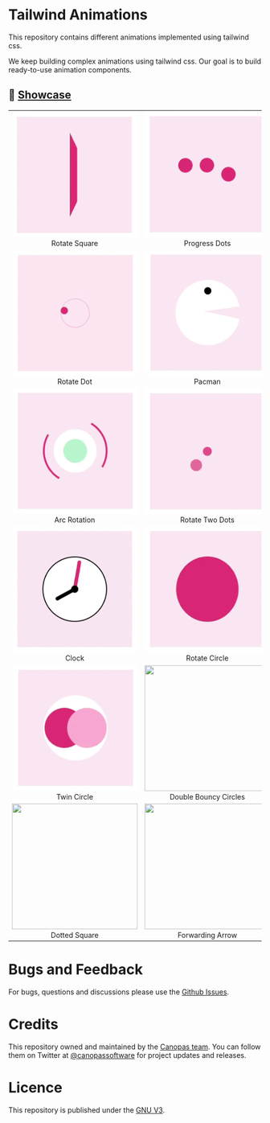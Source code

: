 # Tailwind Animations

This repository contains different animations implemented using tailwind css.

We keep building complex animations using tailwind css. Our goal is to build ready-to-use animation components.

## 🚀 [Showcase](https://play.tailwindcss.com/6MLUVcHDy0)

<table>
  <tr>
    <td align="center">
      <img src="https://github.com/canopas/tailwind-animations/blob/main/src/assets/images/rotate-square.gif" width="250px" height="250px">
      <br />
      Rotate Square
    </td>
    <td align="center">
      <img src="https://github.com/canopas/tailwind-animations/blob/main/src/assets/images/progress-dot.gif" width="250px" height="250px">
      <br />
      Progress Dots
    </td>
    <td align="center">
      <img src="https://github.com/canopas/tailwind-animations/blob/main/src/assets/images/heart.gif" width="250px" height="250px">
      <br />
      Jumping Heart
    </td>
  </tr>
  <tr>
    <td align="center">
      <img src="https://github.com/canopas/tailwind-animations/blob/main/src/assets/images/rotate-dot.gif" width="250px" height="250px">
      <br />
      Rotate Dot
    </td>
    <td align="center">
      <img src="https://github.com/canopas/tailwind-animations/blob/main/src/assets/images/pacman.gif" width="250px" height="250px">
      <br />
      Pacman
    </td>
    <td align="center">
      <img src="https://github.com/canopas/tailwind-animations/blob/main/src/assets/images/three-bounce.gif" width="250px" height="250px">
      <br />
      Three Bounce
    </td>
  </tr>
  <tr>
    <td align="center">
      <img src="https://github.com/canopas/tailwind-animations/blob/main/src/assets/images/arc-rotation.gif" width="250px" height="250px">
      <br />
      Arc Rotation
    </td>
    <td align="center">
      <img src="https://github.com/canopas/tailwind-animations/blob/main/src/assets/images/rotate-two-dots.gif" width="250px" height="250px">
      <br />
      Rotate Two Dots
    </td>
    <td align="center">
      <img src="https://github.com/canopas/tailwind-animations/blob/main/src/assets/images/square-fill.gif" width="250px" height="250px">
      <br />
      Square Fill
    </td>
  </tr>
  <tr>
    <td align="center">
      <img src="https://github.com/canopas/tailwind-animations/blob/main/src/assets/images/clock.gif" width="250px" height="250px">
      <br />
      Clock
    </td>
    <td align="center">
      <img src="https://github.com/canopas/tailwind-animations/blob/main/src/assets/images/rotate-circle.gif" width="250px" height="250px">
      <br />
      Rotate Circle
    </td>
    <td align="center">
      <img src="https://github.com/canopas/tailwind-animations/blob/main/src/assets/images/wave.gif" width="250px" height="250px">
      <br />
      Wave
    </td>
  </tr>
  <tr>
    <td align="center">
      <img src="https://github.com/canopas/tailwind-animations/blob/main/src/assets/images/twin-circle.gif" width="250px" height="250px">
      <br />
      Twin Circle
    </td>
    <td align="center">
      <img src="https://github.com/canopas/tailwind-animations/blob/main/src/assets/images/double-bouncy-circles.gif" width="250px" height="250px">
      <br />
      Double Bouncy Circles
    </td>
    <td align="center">
      <img src="https://github.com/canopas/tailwind-animations/blob/main/src/assets/images/bouncy-circles.gif" width="250px" height="250px">
      <br />
      Bouncy Circles
    </td>
  </tr>
  <tr>
    <td align="center">
      <img src="https://github.com/canopas/tailwind-animations/blob/main/src/assets/images/dotted-square.gif" width="250px" height="250px">
      <br />
      Dotted Square
    </td>
    <td align="center">
      <img src="https://github.com/canopas/tailwind-animations/blob/main/src/assets/images/arrow-forward.gif" width="250px" height="250px">
      <br />
      Forwarding Arrow
    </td>
    <td align="center">
      <img src="https://github.com/canopas/tailwind-animations/blob/main/src/assets/images/rotating-squares.gif" width="250px" height="250px">
      <br />
      Double Squares
    </td>
  </tr>
</table>

# Bugs and Feedback

For bugs, questions and discussions please use the [Github Issues](https://github.com/canopas/tailwind-animations/issues).

# Credits

This repository owned and maintained by the [Canopas team](https://canopas.com/). You can follow them on Twitter at [@canopassoftware](https://twitter.com/canopassoftware) for project updates and releases.

# Licence

This repository is published under the [GNU V3](https://github.com/canopas/tailwind-animations/blob/master/LICENSE.md).
